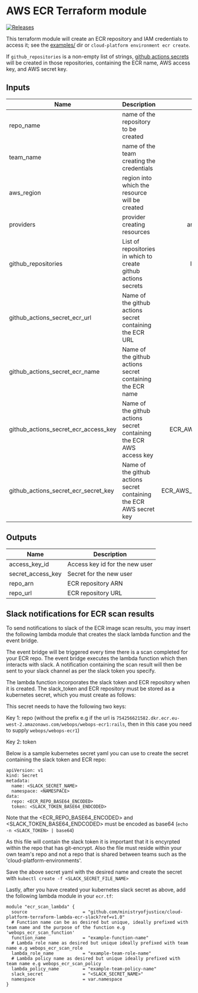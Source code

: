 # AWS ECR Terraform module

<a href="https://github.com/ministryofjustice/cloud-platform-terraform-ecr-credentials/releases">
  <img src="https://img.shields.io/github/release/ministryofjustice/cloud-platform-terraform-ecr-credentials/all.svg" alt="Releases" />
</a>

This terraform module will create an ECR repository and IAM credentials to access it; see the [examples/](examples/) dir or `cloud-platform environment ecr create`.

If `github_repositories` is a non-empty list of strings, [github actions
secrets] will be created in those repositories, containing the ECR name, AWS
access key, and AWS secret key.

## Inputs

| Name | Description | Type | Default | Required |
|------|-------------|:----:|:-----:|:-----:|
| repo_name | name of the repository to be created | string | - | yes |
| team_name | name of the team creating the credentials | string | - | yes |
| aws_region | region into which the resource will be created | string | eu-west-2 | no |
| providers | provider creating resources | arrays of string | default provider | no |
| github_repositories | List of repositories in which to create github actions secrets | list of strings | no |
| github_actions_secret_ecr_url | Name of the github actions secret containing the ECR URL | ECR_URL | no |
| github_actions_secret_ecr_name | Name of the github actions secret containing the ECR name | ECR_NAME | no |
| github_actions_secret_ecr_access_key | Name of the github actions secret containing the ECR AWS access key | ECR_AWS_ACCESS_KEY_ID | no |
| github_actions_secret_ecr_secret_key | Name of the github actions secret containing the ECR AWS secret key | ECR_AWS_SECRET_ACCESS_KEY | no |

## Outputs

| Name | Description |
|------|-------------|
| access_key_id | Access key id for the new user |
| secret_access_key | Secret for the new user |
| repo_arn | ECR repository ARN |
| repo_url | ECR repository URL |

[github actions secrets]: https://docs.github.com/en/actions/reference/encrypted-secrets


## Slack notifications for ECR scan results

To send notifications to slack of the ECR image scan results, you may insert the following lambda module that creates the slack lambda function and the event bridge.

The event bridge will be triggered every time there is a scan completed for your ECR repo. The event bridge executes the lambda function which then interacts with slack. A notification containing the scan result will then be sent to your slack channel as per the slack token you specify.

The lambda function incorporates the slack token and ECR repository when it is created. The slack_token and ECR repository must be stored as a kubernetes secret, which you must create as follows:

This secret needs to have the following two keys:

Key 1: repo (without the prefix e.g if the url is `754256621582.dkr.ecr.eu-west-2.amazonaws.com/webops/webops-ecr1:rails`, then in this case you need to supply `webops/webops-ecr1`)

Key 2: token

Below is a sample kubernetes secret yaml you can use to create the secret containing the slack token and ECR repo:
```
apiVersion: v1
kind: Secret
metadata:
  name: <SLACK_SECRET_NAME>
  namespace: <NAMESPACE>
data:
  repo: <ECR_REPO_BASE64_ENCODED>
  token: <SLACK_TOKEN_BASE64_ENDCODED>
```

Note that the <ECR_REPO_BASE64_ENCODED> and <SLACK_TOKEN_BASE64_ENDCODED> must be encoded as base64 (`echo -n <SLACK_TOKEN> | base64`)

As this file will contain the slack token it is important that it is encyrpted within the repo that has git-encrypt. Also the file must reside within your own team's repo and not a repo that is shared between teams such as the 'cloud-platform-environments'.

Save the above secret yaml with the desired name and create the secret with `kubectl create -f <SLACK_SECRET_FILE_NAME>`

Lastly, after you have created your kubernetes slack secret as above, add the following lambda module in your `ecr.tf`:
```
module "ecr_scan_lambda" {
  source                     = "github.com/ministryofjustice/cloud-platform-terraform-lambda-ecr-slack?ref=v1.0"
  # Function name can be as desired but unique, ideally prefixed with team name and the purpose of the function e.g 'webops_ecr_scan_function'
  function_name              = "example-function-name"
  # Lambda role name as desired but unique ideally prefixed with team name e.g webops_ecr_scan_role
  lambda_role_name           = "example-team-role-name"
  # Lambda policy name as desired but unique ideally prefixed with team name e.g webops_ecr_scan_policy
  lambda_policy_name         = "example-team-policy-name"
  slack_secret               = "<SLACK_SECRET_NAME>"
  namespace                  = var.namespace
}
```
